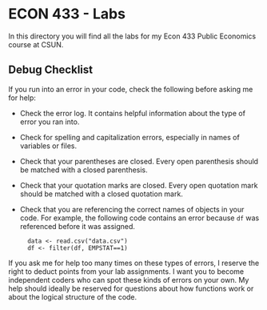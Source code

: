 # ECON 433 - Labs

In this directory you will find all the labs for my Econ 433 Public Economics course at CSUN.

## Debug Checklist

If you run into an error in your code, check the following before asking me for help:

- Check the error log. It contains helpful information about the type of error you ran into.

- Check for spelling and capitalization errors, especially in names of variables or files.

- Check that your parentheses are closed. Every open parenthesis should be matched with a closed parenthesis.

- Check that your quotation marks are closed. Every open quotation mark should be matched with a closed quotation mark.

- Check that you are referencing the correct names of objects in your code. For example, the following code contains an error because `df` was referenced before it was assigned. 

        data <- read.csv("data.csv")
        df <- filter(df, EMPSTAT==1)
    
If you ask me for help too many times on these types of errors, I reserve the right to deduct points from your lab assignments. I want you to become independent coders who can spot these kinds of errors on your own. My help should ideally be reserved for questions about how functions work or about the logical structure of the code.

